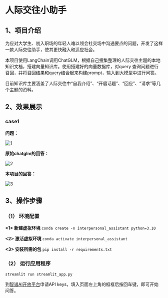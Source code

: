 # 人际交往小助手
## 1、项目介绍

为应对大学生、初入职场的年轻人难以领会社交场中沟通要点的问题，开发了这样一款人际交往助手，使其更快融入和适应社会。

本项目使用LangChain调用ChatGLM，根据自己搜集整理的人际交往主题的本地知识文档，搭建向量知识库。使用搭建好的向量数据库，对query 查询问题进行召回，并将召回结果和query结合起来构建prompt，输入到大模型中进行问答。

目前知识库主要涵盖了人际交往中“自我介绍”、“开启话题”、“回应”、“请求”等几个主题的资料。

## 2、效果展示
### case1 

**问题：**

![1](https://github.com/adela778/interpersonal_communication_assistant/assets/154968495/641e1ab1-e04b-4d70-8dcc-ff75c9f370f8)


**原始chatglm的回答：**

![2](https://github.com/adela778/interpersonal_communication_assistant/assets/154968495/c6d63d04-756f-4311-a882-e981b78be542)


**本项目的回答：**

![3](https://github.com/adela778/interpersonal_communication_assistant/assets/154968495/c80efdb0-0263-4f05-bb88-a649b75e19fe)



## 3、操作步骤
### （1） 环境配置
**<1> 新建虚拟环境** `conda create -n interpersonal_assistant python=3.10`

**<2> 激活虚拟环境** `conda activate interpersonal_assistant`

**<3> 安装所需的包** `pip install -r requirements.txt`

### （2） 运行应用程序
`streamlit run streamlit_app.py`

到[智谱AI开放平台](https://open.bigmodel.cn/)申请API keys，填入页面左上角的框框后按回车键，即可开始问答。
